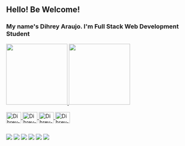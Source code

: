 ## Hello! Be Welcome!
### My name's Dihrey Araujo. I'm Full Stack Web Development Student


<div align="left">
  <a href="https://github.com/dihreyaraujo">
  <img height="165em" src="https://github-readme-stats.vercel.app/api?username=dihreyaraujo&show_icons=true&theme=discord_old_blurple&include_all_commits=true&count_private=true"/>
  <img height="165em" src="https://github-readme-stats.vercel.app/api/top-langs/?username=dihreyaraujo&layout=compact&langs_count=7&theme=discord_old_blurple"/>
</div>
  
  <div style="display: inline_block"><br>
  <img align="center" alt="Dihrey-HTML" height="30" width="40" src="https://cdn.jsdelivr.net/gh/devicons/devicon/icons/html5/html5-plain.svg">
  <img align="center" alt="Dihrey-CSS" height="30" width="40" src="https://cdn.jsdelivr.net/gh/devicons/devicon/icons/css3/css3-plain.svg">
  <img align="center" alt="Dihrey-JS" height="30" width="40" src="https://cdn.jsdelivr.net/gh/devicons/devicon/icons/javascript/javascript-original.svg">
  <img align="center" alt="Dihrey-REACT" height="30" width="40" src="https://cdn.jsdelivr.net/gh/devicons/devicon/icons/react/react-original.svg">
</div>
  
##
  
  <div>
    <a href="https://dihreyaraujo.github.io/Portfolio-Web/" target="_blank"><img src="https://img.shields.io/badge/Portfolio Web-2C2D72?style=for-the-badge"></a>
    <a href="https://www.facebook.com/dihrey.henrique/" target="_blank"><img src="https://img.shields.io/badge/Facebook-1877F2?style=for-the-badge&logo=facebook&logoColor=white" target="_blank"></a>
    <a href="https://www.instagram.com/dihreyaraujo/" target="_blank"><img src="https://img.shields.io/badge/Instagram-E4405F?style=for-the-badge&logo=instagram&logoColor=white" target="_blank"></a>
    <a href="https://www.linkedin.com/in/dihrey-araujo-0b03a6218/" target="_blank"><img src="https://img.shields.io/badge/LinkedIn-0077B5?style=for-the-badge&logo=linkedin&logoColor=white" target="_blank"></a>
    <a href="https://twitter.com/Dihrey1" target="_blank"><img src="https://img.shields.io/badge/Twitter-1DA1F2?style=for-the-badge&logo=twitter&logoColor=white" target="_blank"></a>
    <a href="mailto:dihreyh@gmail.com" target="_blank"><img src="https://img.shields.io/badge/Gmail-D14836?style=for-the-badge&logo=gmail&logoColor=white" target="_blank"></a>
  </div>


